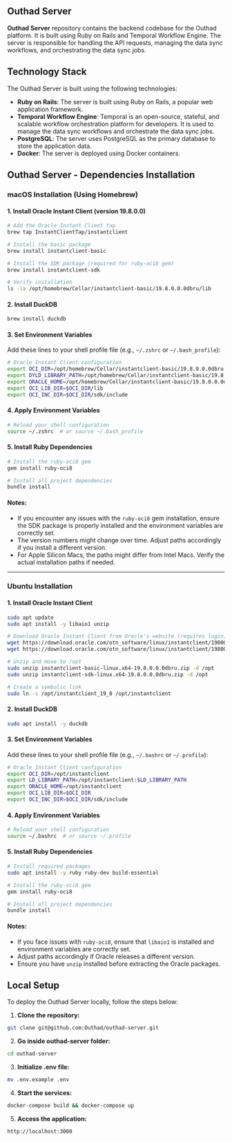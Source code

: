 
## Outhad Server
**Outhad Server**  repository contains the backend codebase for the Outhad platform. It is built using Ruby on Rails and Temporal Workflow Engine. The server is responsible for handling the API requests, managing the data sync workflows, and orchestrating the data sync jobs.


## Technology Stack

The Outhad Server is built using the following technologies:

- **Ruby on Rails**: The server is built using Ruby on Rails, a popular web application framework.
- **Temporal Workflow Engine**: Temporal is an open-source, stateful, and scalable workflow orchestration platform for developers. It is used to manage the data sync workflows and orchestrate the data sync jobs.
- **PostgreSQL**: The server uses PostgreSQL as the primary database to store the application data.
- **Docker**: The server is deployed using Docker containers.

## Outhad Server - Dependencies Installation


### macOS Installation (Using Homebrew)

#### 1. Install Oracle Instant Client (version 19.8.0.0)
```bash
# Add the Oracle Instant Client tap
brew tap InstantClientTap/instantclient

# Install the basic package
brew install instantclient-basic

# Install the SDK package (required for ruby-oci8 gem)
brew install instantclient-sdk

# Verify installation
ls -la /opt/homebrew/Cellar/instantclient-basic/19.8.0.0.0dbru/lib
```

#### 2. Install DuckDB
```bash
brew install duckdb
```

#### 3. Set Environment Variables
Add these lines to your shell profile file (e.g., `~/.zshrc` or `~/.bash_profile`):
```bash
# Oracle Instant Client configuration
export OCI_DIR=/opt/homebrew/Cellar/instantclient-basic/19.8.0.0.0dbru
export DYLD_LIBRARY_PATH=/opt/homebrew/Cellar/instantclient-basic/19.8.0.0.0dbru/lib:$DYLD_LIBRARY_PATH
export ORACLE_HOME=/opt/homebrew/Cellar/instantclient-basic/19.8.0.0.0dbru
export OCI_LIB_DIR=$OCI_DIR/lib
export OCI_INC_DIR=$OCI_DIR/sdk/include
```

#### 4. Apply Environment Variables
```bash
# Reload your shell configuration
source ~/.zshrc  # or source ~/.bash_profile
```

#### 5. Install Ruby Dependencies
```bash
# Install the ruby-oci8 gem
gem install ruby-oci8

# Install all project dependencies
bundle install
```

#### Notes:
- If you encounter any issues with the `ruby-oci8` gem installation, ensure the SDK package is properly installed and the environment variables are correctly set.
- The version numbers might change over time. Adjust paths accordingly if you install a different version.
- For Apple Silicon Macs, the paths might differ from Intel Macs. Verify the actual installation paths if needed.

---

### Ubuntu Installation

#### 1. Install Oracle Instant Client
```bash
sudo apt update
sudo apt install -y libaio1 unzip

# Download Oracle Instant Client from Oracle's website (requires login)
wget https://download.oracle.com/otn_software/linux/instantclient/198000/instantclient-basic-linux.x64-19.8.0.0.0dbru.zip
wget https://download.oracle.com/otn_software/linux/instantclient/198000/instantclient-sdk-linux.x64-19.8.0.0.0dbru.zip

# Unzip and move to /opt
sudo unzip instantclient-basic-linux.x64-19.8.0.0.0dbru.zip -d /opt
sudo unzip instantclient-sdk-linux.x64-19.8.0.0.0dbru.zip -d /opt

# Create a symbolic link
sudo ln -s /opt/instantclient_19_8 /opt/instantclient
```

#### 2. Install DuckDB
```bash
sudo apt install -y duckdb
```

#### 3. Set Environment Variables
Add these lines to your shell profile file (e.g., `~/.bashrc` or `~/.profile`):
```bash
# Oracle Instant Client configuration
export OCI_DIR=/opt/instantclient
export LD_LIBRARY_PATH=/opt/instantclient:$LD_LIBRARY_PATH
export ORACLE_HOME=/opt/instantclient
export OCI_LIB_DIR=$OCI_DIR
export OCI_INC_DIR=$OCI_DIR/sdk/include
```

#### 4. Apply Environment Variables
```bash
# Reload your shell configuration
source ~/.bashrc  # or source ~/.profile
```

#### 5. Install Ruby Dependencies
```bash
# Install required packages
sudo apt install -y ruby ruby-dev build-essential

# Install the ruby-oci8 gem
gem install ruby-oci8

# Install all project dependencies
bundle install
```

#### Notes:
- If you face issues with `ruby-oci8`, ensure that `libaio1` is installed and environment variables are correctly set.
- Adjust paths accordingly if Oracle releases a different version.
- Ensure you have `unzip` installed before extracting the Oracle packages.

## Local Setup

To deploy the Outhad Server locally, follow the steps below:

1. **Clone the repository:**

```bash
git clone git@github.com:Outhad/outhad-server.git
```

2. **Go inside outhad-server folder:**

```bash
cd outhad-server
```

3. **Initialize .env file:**

```bash
mv .env.example .env
```

4. **Start the services:**

```bash
docker-compose build && docker-compose up
```

5. **Access the application:**

```bash
http://localhost:3000
```
